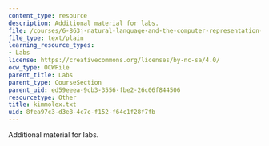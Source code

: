 ```yaml
---
content_type: resource
description: Additional material for labs.
file: /courses/6-863j-natural-language-and-the-computer-representation-of-knowledge-spring-2003/8fea97c3d3e84c7cf152f64c1f28f7fb_kimmolex.txt
file_type: text/plain
learning_resource_types:
- Labs
license: https://creativecommons.org/licenses/by-nc-sa/4.0/
ocw_type: OCWFile
parent_title: Labs
parent_type: CourseSection
parent_uid: ed59eeea-9cb3-3556-fbe2-26c06f844506
resourcetype: Other
title: kimmolex.txt
uid: 8fea97c3-d3e8-4c7c-f152-f64c1f28f7fb
---
```

Additional material for labs.